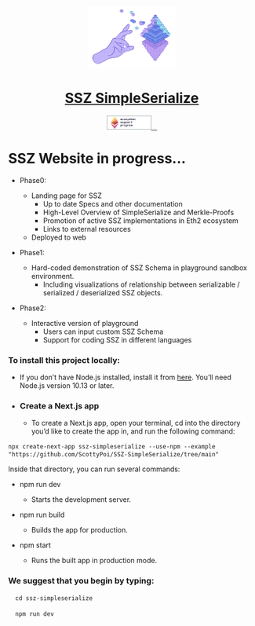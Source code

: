 <p align="center">
  <a href="https://github.com/scottypoi/ssz-simpleserialize">
    <img src="/public/developers-eth-blocks.png" height="128">
    <h1 align="center">SSZ SimpleSerialize</h1>
  </a>
</p>

<p align="center">
  <a aria-label="ESP Logo" href="https://esp.ethereum.foundation/en/">
    <img src='./esplogoandbrand28.png'>
  </a>
  <a aria-label="NPM version" href="https://www.npmjs.com/package/next">
    <img alt="" src="https://img.shields.io/badge/NPM-V6.1.3-blue">
  </a>
  <a aria-label="License" href="https://github.com/vercel/next.js/blob/canary/license.md">
    <img alt="" src="https://img.shields.io/npm/l/next.svg?style=for-the-badge&labelColor=000000">
  </a>
  <a aria-label="Join the community on GitHub" href="https://github.com/scottypoi/ssz-simpleserialize/discussions">
    <img alt="" src="https://img.shields.io/badge/Collaborate%20on%20this%20project-blue.svg?style=for-the-badge&logo=github&labelColor=000000&logoWidth=20">
  </a>
</p>





# SSZ Website in progress...

- Phase0:
  - Landing page for SSZ 
    - Up to date Specs and other documentation
    - High-Level Overview of SimpleSerialize and Merkle-Proofs
    - Promotion of active SSZ implementations in Eth2 ecosystem
    - Links to external resources
  - Deployed to web

- Phase1:
  - Hard-coded demonstration of SSZ Schema in playground sandbox environment.
    - Including visualizations of relationship between serializable / serialized / deserialized SSZ objects.

- Phase2:
  - Interactive version of playground
    - Users can input custom SSZ Schema
    - Support for coding SSZ in different languages


### To install this project locally:
  
  - If you don’t have Node.js installed, install it from [here]('https://nodejs.org/en/'). You’ll need Node.js version 10.13 or later.
  
  - ### Create a Next.js app
    
    - To create a Next.js app, open your terminal, cd into the directory you’d like to create the app in, and run the following command:

```
npx create-next-app ssz-simpleserialize --use-npm --example "https://github.com/ScottyPoi/SSZ-SimpleSerialize/tree/main"
```

Inside that directory, you can run several commands:

  - npm run dev
    - Starts the development server.

  - npm run build
    - Builds the app for production.

  - npm start
    - Runs the built app in production mode.

### We suggest that you begin by typing:
```
  cd ssz-simpleserialize

  npm run dev
```